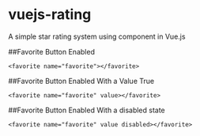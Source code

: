 # vuejs-rating
A simple star rating system using component in Vue.js



##Favorite Button Enabled
```
<favorite name="favorite"></favorite>
```


##Favorite Button Enabled With a Value True
```
<favorite name="favorite" value></favorite>
```


##Favorite Button Enabled With a disabled state
```
<favorite name="favorite" value disabled></favorite>
```
